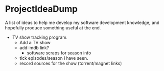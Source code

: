 # ProjectIdeaDump

A list of ideas to help me develop my software development knowledge, and hopefully produce something useful at the end.

* TV show tracking program.
    * Add a TV show
    * add imdb link?
        * software scraps for season info
    * tick episodes/season i have seen.
    * record sources for the show (torrent/magnet links)
    